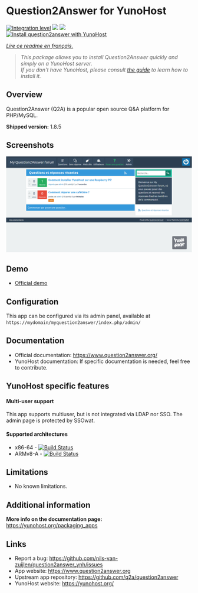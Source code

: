 # Question2Answer for YunoHost

[![Integration level](https://dash.yunohost.org/integration/question2answer.svg)](https://dash.yunohost.org/appci/app/question2answer) ![](https://ci-apps.yunohost.org/ci/badges/question2answer.status.svg) ![](https://ci-apps.yunohost.org/ci/badges/question2answer.maintain.svg)  
[![Install question2answer with YunoHost](https://install-app.yunohost.org/install-with-yunohost.svg)](https://install-app.yunohost.org/?app=question2answer)

*[Lire ce readme en français.](./README_fr.md)*

> *This package allows you to install Question2Answer quickly and simply on a YunoHost server.  
If you don't have YunoHost, please consult [the guide](https://yunohost.org/#/install) to learn how to install it.*

## Overview
Question2Answer (Q2A) is a popular open source Q&A platform for PHP/MySQL.

**Shipped version:** 1.8.5

## Screenshots

![](./images/install_screenshot.png)

## Demo

* [Official demo](http://demo.question2answer.org/)

## Configuration

This app can be configured via its admin panel, available at `https://mydomain/myquestion2answer/index.php/admin/`

## Documentation

 * Official documentation: https://www.question2answer.org/
 * YunoHost documentation: If specific documentation is needed, feel free to contribute.

## YunoHost specific features

#### Multi-user support

This app supports multiuser, but is not integrated via LDAP nor SSO.
The admin page is protected by SSOwat.

#### Supported architectures

* x86-64 - [![Build Status](https://ci-apps.yunohost.org/ci/logs/question2answer%20%28Apps%29.svg)](https://ci-apps.yunohost.org/ci/apps/question2answer/)
* ARMv8-A - [![Build Status](https://ci-apps-arm.yunohost.org/ci/logs/question2answer%20%28Apps%29.svg)](https://ci-apps-arm.yunohost.org/ci/apps/question2answer/)

## Limitations

* No known limitations.

## Additional information

**More info on the documentation page:**  
https://yunohost.org/packaging_apps

## Links

 * Report a bug: https://github.com/nils-van-zuijlen/question2answer_ynh/issues
 * App website: https://www.question2answer.org
 * Upstream app repository: https://github.com/q2a/question2answer
 * YunoHost website: https://yunohost.org/
